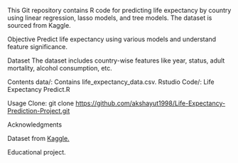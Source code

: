 This Git repository contains R code for predicting life expectancy by country using linear regression, lasso models, and tree models. The dataset is sourced from Kaggle.

Objective
Predict life expectancy using various models and understand feature significance.

Dataset
The dataset includes country-wise features like year, status, adult mortality, alcohol consumption, etc.

Contents
data/: Contains life_expectancy_data.csv.
Rstudio Code/: Life Expectancy Predict.R

Usage
Clone: git clone https://github.com/akshayut1998/Life-Expectancy-Prediction-Project.git

Acknowledgments

Dataset from [Kaggle.]([url](https://www.kaggle.com/datasets/amirhosseinmirzaie/countries-life-expectancy)https://www.kaggle.com/datasets/amirhosseinmirzaie/countries-life-expectancy)

Educational project.
